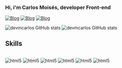 ### Hi, i'm Carlos Moisés, developer Front-end

[![Blog](https://img.shields.io/badge/Instagram-E4405F?style=for-the-badge&logo=instagram&logoColor=white)](https://www.instagram.com/mcarlos.a/)
[![Blog](https://img.shields.io/badge/WhatsApp-25D366?style=for-the-badge&logo=whatsapp&logoColor=white)](https://wa.me/89999792808)
[![Blog](https://img.shields.io/badge/YouTube-FF0000?style=for-the-badge&logo=youtube&logoColor=white)](https://www.youtube.com/@carlosmoises276)

![devmcarlos GitHub stats](https://github-readme-stats.vercel.app/api?username=devmcarlos&theme=onedark)
![devmcarlos GitHub stats](https://github-readme-stats.vercel.app/api/top-langs/?username=devmcarlos&theme=blue-green)

## Skills

<div style="display: inline_block"><br>
    <img aling="center" alt="html5"src="https://img.shields.io/badge/HTML5-E34F26?style=for-the-badge&logo=html5&logoColor=white"/>
    <img aling="center" alt="html5"src="https://img.shields.io/badge/CSS3-1572B6?style=for-the-badge&logo=css3&logoColor=white"/>
    <img aling="center" alt="html5"src="https://img.shields.io/badge/Bootstrap-563D7C?style=for-the-badge&logo=bootstrap&logoColor=white"/>
    <img aling="center" alt="html5"src="https://img.shields.io/badge/JavaScript-F7DF1E?style=for-the-badge&logo=javascript&logoColor=black"/>
    <img aling="center" alt="html5"src="https://img.shields.io/badge/Java-ED8B00?style=for-the-badge&logo=openjdk&logoColor=whitek"/>
    <img aling="center" alt="html5"src="https://img.shields.io/badge/Python-14354C?style=for-the-badge&logo=python&logoColor=white"/>

</div>


<!--
**devmcarlos/devmcarlos** is a ✨ _special_ ✨ repository because its `README.md` (this file) appears on your GitHub profile.

Here are some ideas to get you started:

- 🔭 I’m currently working on ...
- 🌱 I’m currently learning ...
- 👯 I’m looking to collaborate on ...
- 🤔 I’m looking for help with ...
- 💬 Ask me about ...
- 📫 How to reach me: ...
- 😄 Pronouns: ...
- ⚡ Fun fact: ...
-->
